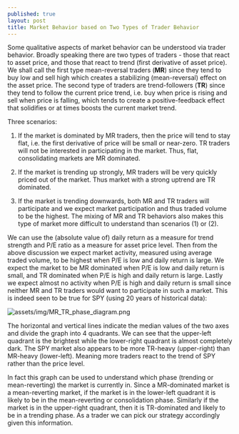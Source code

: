 ```yaml
---
published: true
layout: post
title: Market Behavior based on Two Types of Trader Behavior
---
```


Some qualitative aspects of market behavior can be understood via trader behavior. Broadly speaking there are two types of traders - those that react to asset price, and those that react to trend (first derivative of asset price). We shall call the first type mean-reversal traders (**MR**) since they tend to buy low and sell high which creates a stabilizing (mean-reversal) effect on the asset price. The second type of traders are trend-followers (**TR**) since they tend to follow the current price trend, i.e. buy when price is rising and sell when price is falling, which tends to create a positive-feedback effect that solidifies or at times boosts the current market trend.

Three scenarios:
 1. If the market is dominated by MR traders, then the price will tend to stay flat, i.e. the first derivative of price will be small or near-zero. TR traders will not be interested in participating in the market. Thus, flat, consolidating markets are MR dominated.
 
 2. If the market is trending up strongly, MR traders will be very quickly priced out of the market. Thus market with a strong uptrend are TR dominated.
 
 3. If the market is trending downwards, both MR and TR traders will participate and we expect market participation and thus traded volume to be the highest. The mixing of MR and TR behaviors also makes this type of market more difficult to understand than scenarios (1) or (2).
 
We can use the (absolute value of) daily return as a measure for trend strength and P/E ratio as a measure for asset price level. Then from the above discussion we expect market activity, measured using average traded volume, to be highest when P/E is low and daily return is large. We expect the market to be MR dominated when P/E is low and daily return is small, and TR dominated when P/E is high and daily return is large. Lastly we expect almost no activity when P/E is high and daily return is small since neither MR and TR traders would want to participate in such a market. This is indeed seen to be true for SPY (using 20 years of historical data):

![assets/img/MR_TR_phase_diagram.png]({{site.baseurl}}/assets/img/MR_TR_phase_diagram.png)

The horizontal and vertical lines indicate the median values of the two axes and divide the graph into 4 quadrants. We can see that the upper-left quadrant is the brightest while the lower-right quadrant is almost completely dark. The SPY market also appears to be more TR-heavy (upper-right) than MR-heavy (lower-left). Meaning more traders react to the trend of SPY rather than the price level. 

In fact this graph can be used to understand which phase (trending or mean-reverting) the market is currently in. Since a MR-dominated market is a mean-reverting market, if the market is in the lower-left quadrant it is likely to be in the mean-reverting or consolidation phase. Similarly if the market is in the upper-right quadrant, then it is TR-dominated and likely to be in a trending phase. As a trader we can pick our strategy accordingly given this information.

